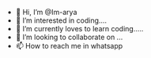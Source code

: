- 👋 Hi, I’m @Im-arya
- 👀 I’m interested in coding....
- 🌱 I’m currently loves to learn coding.....
- 💞️ I’m looking to collaborate on ...
- 📫 How to reach me in whatsapp 

<!---
Im-arya/Im-arya is a ✨ special ✨ repository because its `README.md` (this file) appears on your GitHub profile.
You can click the Preview link to take a look at your changes.
--->

